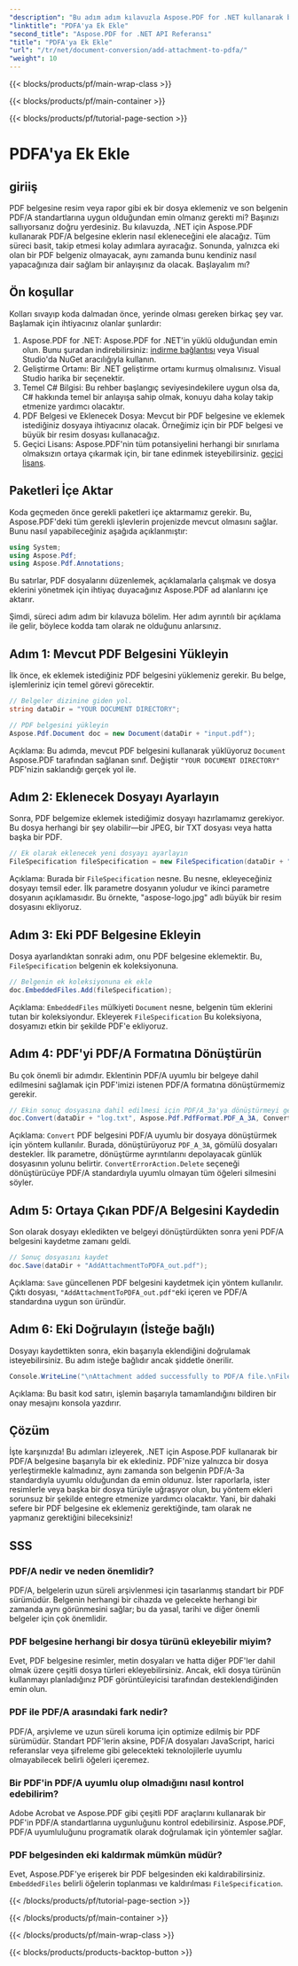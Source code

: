 ```yaml
---
"description": "Bu adım adım kılavuzla Aspose.PDF for .NET kullanarak bir PDF/A belgesine eklerin nasıl ekleneceğini öğrenin."
"linktitle": "PDFA'ya Ek Ekle"
"second_title": "Aspose.PDF for .NET API Referansı"
"title": "PDFA'ya Ek Ekle"
"url": "/tr/net/document-conversion/add-attachment-to-pdfa/"
"weight": 10
---
```


{{< blocks/products/pf/main-wrap-class >}}

{{< blocks/products/pf/main-container >}}

{{< blocks/products/pf/tutorial-page-section >}}

# PDFA'ya Ek Ekle

## giriiş

PDF belgesine resim veya rapor gibi ek bir dosya eklemeniz ve son belgenin PDF/A standartlarına uygun olduğundan emin olmanız gerekti mi? Başınızı sallıyorsanız doğru yerdesiniz. Bu kılavuzda, .NET için Aspose.PDF kullanarak PDF/A belgesine eklerin nasıl ekleneceğini ele alacağız. Tüm süreci basit, takip etmesi kolay adımlara ayıracağız. Sonunda, yalnızca eki olan bir PDF belgeniz olmayacak, aynı zamanda bunu kendiniz nasıl yapacağınıza dair sağlam bir anlayışınız da olacak. Başlayalım mı?

## Ön koşullar

Kolları sıvayıp koda dalmadan önce, yerinde olması gereken birkaç şey var. Başlamak için ihtiyacınız olanlar şunlardır:

1. Aspose.PDF for .NET: Aspose.PDF for .NET'in yüklü olduğundan emin olun. Bunu şuradan indirebilirsiniz: [indirme bağlantısı](https://releases.aspose.com/pdf/net/) veya Visual Studio'da NuGet aracılığıyla kullanın.
2. Geliştirme Ortamı: Bir .NET geliştirme ortamı kurmuş olmalısınız. Visual Studio harika bir seçenektir.
3. Temel C# Bilgisi: Bu rehber başlangıç seviyesindekilere uygun olsa da, C# hakkında temel bir anlayışa sahip olmak, konuyu daha kolay takip etmenize yardımcı olacaktır.
4. PDF Belgesi ve Eklenecek Dosya: Mevcut bir PDF belgesine ve eklemek istediğiniz dosyaya ihtiyacınız olacak. Örneğimiz için bir PDF belgesi ve büyük bir resim dosyası kullanacağız.
5. Geçici Lisans: Aspose.PDF'nin tüm potansiyelini herhangi bir sınırlama olmaksızın ortaya çıkarmak için, bir tane edinmek isteyebilirsiniz. [geçici lisans](https://purchase.aspose.com/temporary-license/).

## Paketleri İçe Aktar

Koda geçmeden önce gerekli paketleri içe aktarmamız gerekir. Bu, Aspose.PDF'deki tüm gerekli işlevlerin projenizde mevcut olmasını sağlar. Bunu nasıl yapabileceğiniz aşağıda açıklanmıştır:

```csharp
using System;
using Aspose.Pdf;
using Aspose.Pdf.Annotations;
```

Bu satırlar, PDF dosyalarını düzenlemek, açıklamalarla çalışmak ve dosya eklerini yönetmek için ihtiyaç duyacağınız Aspose.PDF ad alanlarını içe aktarır.

Şimdi, süreci adım adım bir kılavuza bölelim. Her adım ayrıntılı bir açıklama ile gelir, böylece kodda tam olarak ne olduğunu anlarsınız.

## Adım 1: Mevcut PDF Belgesini Yükleyin

İlk önce, ek eklemek istediğiniz PDF belgesini yüklemeniz gerekir. Bu belge, işlemleriniz için temel görevi görecektir.

```csharp
// Belgeler dizinine giden yol.
string dataDir = "YOUR DOCUMENT DIRECTORY";

// PDF belgesini yükleyin
Aspose.Pdf.Document doc = new Document(dataDir + "input.pdf");
```

Açıklama: Bu adımda, mevcut PDF belgesini kullanarak yüklüyoruz `Document` Aspose.PDF tarafından sağlanan sınıf. Değiştir `"YOUR DOCUMENT DIRECTORY"` PDF'nizin saklandığı gerçek yol ile.

## Adım 2: Eklenecek Dosyayı Ayarlayın

Sonra, PDF belgemize eklemek istediğimiz dosyayı hazırlamamız gerekiyor. Bu dosya herhangi bir şey olabilir—bir JPEG, bir TXT dosyası veya hatta başka bir PDF.

```csharp
// Ek olarak eklenecek yeni dosyayı ayarlayın
FileSpecification fileSpecification = new FileSpecification(dataDir + "aspose-logo.jpg", "Large Image file");
```

Açıklama: Burada bir `FileSpecification` nesne. Bu nesne, ekleyeceğiniz dosyayı temsil eder. İlk parametre dosyanın yoludur ve ikinci parametre dosyanın açıklamasıdır. Bu örnekte, "aspose-logo.jpg" adlı büyük bir resim dosyasını ekliyoruz.

## Adım 3: Eki PDF Belgesine Ekleyin

Dosya ayarlandıktan sonraki adım, onu PDF belgesine eklemektir. Bu, `FileSpecification` belgenin ek koleksiyonuna.

```csharp
// Belgenin ek koleksiyonuna ek ekle
doc.EmbeddedFiles.Add(fileSpecification);
```

Açıklama: `EmbeddedFiles` mülkiyeti `Document` nesne, belgenin tüm eklerini tutan bir koleksiyondur. Ekleyerek `FileSpecification` Bu koleksiyona, dosyamızı etkin bir şekilde PDF'e ekliyoruz.

## Adım 4: PDF'yi PDF/A Formatına Dönüştürün

Bu çok önemli bir adımdır. Eklentinin PDF/A uyumlu bir belgeye dahil edilmesini sağlamak için PDF'imizi istenen PDF/A formatına dönüştürmemiz gerekir.

```csharp
// Ekin sonuç dosyasına dahil edilmesi için PDF/A_3a'ya dönüştürmeyi gerçekleştirin
doc.Convert(dataDir + "log.txt", Aspose.Pdf.PdfFormat.PDF_A_3A, ConvertErrorAction.Delete);
```

Açıklama: `Convert` PDF belgesini PDF/A uyumlu bir dosyaya dönüştürmek için yöntem kullanılır. Burada, dönüştürüyoruz `PDF_A_3A`, gömülü dosyaları destekler. İlk parametre, dönüştürme ayrıntılarını depolayacak günlük dosyasının yolunu belirtir. `ConvertErrorAction.Delete` seçeneği dönüştürücüye PDF/A standardıyla uyumlu olmayan tüm öğeleri silmesini söyler.

## Adım 5: Ortaya Çıkan PDF/A Belgesini Kaydedin

Son olarak dosyayı ekledikten ve belgeyi dönüştürdükten sonra yeni PDF/A belgesini kaydetme zamanı geldi.

```csharp
// Sonuç dosyasını kaydet
doc.Save(dataDir + "AddAttachmentToPDFA_out.pdf");
```

Açıklama: `Save` güncellenen PDF belgesini kaydetmek için yöntem kullanılır. Çıktı dosyası, `"AddAttachmentToPDFA_out.pdf"`eki içeren ve PDF/A standardına uygun son üründür.

## Adım 6: Eki Doğrulayın (İsteğe bağlı)

Dosyayı kaydettikten sonra, ekin başarıyla eklendiğini doğrulamak isteyebilirsiniz. Bu adım isteğe bağlıdır ancak şiddetle önerilir.

```csharp
Console.WriteLine("\nAttachment added successfully to PDF/A file.\nFile saved at " + dataDir);
```

Açıklama: Bu basit kod satırı, işlemin başarıyla tamamlandığını bildiren bir onay mesajını konsola yazdırır.

## Çözüm

İşte karşınızda! Bu adımları izleyerek, .NET için Aspose.PDF kullanarak bir PDF/A belgesine başarıyla bir ek eklediniz. PDF'nize yalnızca bir dosya yerleştirmekle kalmadınız, aynı zamanda son belgenin PDF/A-3a standardıyla uyumlu olduğundan da emin oldunuz. İster raporlarla, ister resimlerle veya başka bir dosya türüyle uğraşıyor olun, bu yöntem ekleri sorunsuz bir şekilde entegre etmenize yardımcı olacaktır. Yani, bir dahaki sefere bir PDF belgesine ek eklemeniz gerektiğinde, tam olarak ne yapmanız gerektiğini bileceksiniz!

## SSS

### PDF/A nedir ve neden önemlidir?  
PDF/A, belgelerin uzun süreli arşivlenmesi için tasarlanmış standart bir PDF sürümüdür. Belgenin herhangi bir cihazda ve gelecekte herhangi bir zamanda aynı görünmesini sağlar; bu da yasal, tarihi ve diğer önemli belgeler için çok önemlidir.

### PDF belgesine herhangi bir dosya türünü ekleyebilir miyim?  
Evet, PDF belgesine resimler, metin dosyaları ve hatta diğer PDF'ler dahil olmak üzere çeşitli dosya türleri ekleyebilirsiniz. Ancak, ekli dosya türünün kullanmayı planladığınız PDF görüntüleyicisi tarafından desteklendiğinden emin olun.

### PDF ile PDF/A arasındaki fark nedir?  
PDF/A, arşivleme ve uzun süreli koruma için optimize edilmiş bir PDF sürümüdür. Standart PDF'lerin aksine, PDF/A dosyaları JavaScript, harici referanslar veya şifreleme gibi gelecekteki teknolojilerle uyumlu olmayabilecek belirli öğeleri içeremez.

### Bir PDF'in PDF/A uyumlu olup olmadığını nasıl kontrol edebilirim?  
Adobe Acrobat ve Aspose.PDF gibi çeşitli PDF araçlarını kullanarak bir PDF'in PDF/A standartlarına uygunluğunu kontrol edebilirsiniz. Aspose.PDF, PDF/A uyumluluğunu programatik olarak doğrulamak için yöntemler sağlar.

### PDF belgesinden eki kaldırmak mümkün müdür?  
Evet, Aspose.PDF'ye erişerek bir PDF belgesinden eki kaldırabilirsiniz. `EmbeddedFiles` belirli öğelerin toplanması ve kaldırılması `FileSpecification`.

{{< /blocks/products/pf/tutorial-page-section >}}

{{< /blocks/products/pf/main-container >}}

{{< /blocks/products/pf/main-wrap-class >}}

{{< blocks/products/products-backtop-button >}}